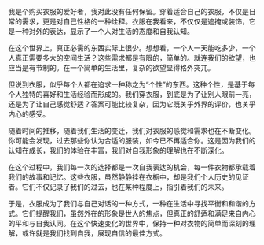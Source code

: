 我是个购买衣服的爱好者，我对此没有任何保留。穿着适合自己的衣服，不仅是日常的需求，更是对自己性格的一种诠释。衣服在我看来，不仅仅是遮掩或装饰，它是一种对外的表达，显示了一个人对生活的态度和自我认知。

在这个世界上，真正必需的东西实际上很少。想想看，一个人一天能吃多少，一个人真正需要多大的空间生活？这些需求都是有限的，简单的。就连我们的欲望，也应当是有节制的。在一个简单的生活里，复杂的欲望显得格外突兀。

但说到衣服，似乎每个人都在追求一种称之为“个性”的东西。这种个性，是基于每个人独特的喜好和生活经验而形成的。我们穿衣服，到底是为了让别人眼前一亮，还是为了让自己感觉舒适？答案可能比较复杂，因为它既关乎外界的评价，也关乎内心的感受。

随着时间的推移，随着我们生活的变迁，我们对衣服的感觉和需求也在不断变化。你可能会发现，过去那些你认为合适的服装，如今已不再适合你。这是因为我们的认知在成长，我们的体验在丰富，我们对自我形象的理解也在不断深化。

在这个过程中，我们每一次的选择都是一次自我表达的机会，每一件衣物都承载着我们的故事和记忆。这些衣服，虽然静静挂在衣橱中，却是我们个人历史的见证者。它们不仅记录了我们的过去，也在某种程度上，指引着我们的未来。

于是，衣服成为了我们与自己对话的一种方式，一种在生活中寻找平衡和和谐的方式。它们提醒我们，虽然外在的形象是世人的焦点，但真正的舒适和满足来自内心的平和与自我认同。在这个快速变化的世界中，保持一种对衣物的简单而深刻的理解，或许就是我们找到自我，展现自信的最佳方式。